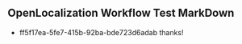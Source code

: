 ## OpenLocalization Workflow Test MarkDown
* ff5f17ea-5fe7-415b-92ba-bde723d6adab 
thanks!<!--HONumber=Mar16_HO2-->
